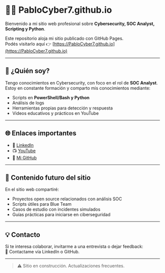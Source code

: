 # 👨‍💻 PabloCyber7.github.io

Bienvenido a mi sitio web profesional sobre **Cybersecurity, SOC Analyst, Scripting y Python**.

Este repositorio aloja mi sitio publicado con GitHub Pages.  
Podés visitarlo aquí 👉 [https://PabloCyber7.github.io](https://PabloCyber7.github.io)

---

## 🔎 ¿Quién soy?

Tengo conocimientos en Cybersecurity, con foco en el rol de **SOC Analyst**.  
Estoy en constante formación y comparto mis conocimientos mediante:

- Scripts en **PowerShell/Bash y Python**
- Análisis de logs
- Herramientas propias para detección y respuesta
- Videos educativos y prácticos en YouTube

---

## 🌐 Enlaces importantes

- 🔗 [LinkedIn](https://www.linkedin.com/in/tu_usuario)
- 📺 [YouTube](https://www.youtube.com/@tu_canal)
- 🧰 [Mi GitHub](https://github.com/PabloCyber7)

---

## 📁 Contenido futuro del sitio

En el sitio web compartiré:

- Proyectos open source relacionados con análisis SOC
- Scripts útiles para Blue Team
- Casos de estudio con incidentes simulados
- Guías prácticas para iniciarse en ciberseguridad

---

## 💡 Contacto

Si te interesa colaborar, invitarme a una entrevista o dejar feedback:  
📧 Contactame vía LinkedIn o GitHub.

---

> ⚠️ Sitio en construcción. Actualizaciones frecuentes.


